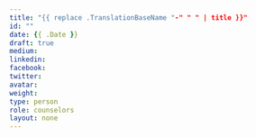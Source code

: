 ```yaml
---
title: "{{ replace .TranslationBaseName "-" " " | title }}"
id: ""
date: {{ .Date }}
draft: true
medium:
linkedin:
facebook:
twitter:
avatar:
weight:
type: person
role: counselors
layout: none
---
```

